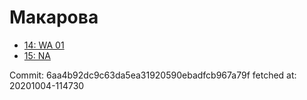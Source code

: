 # Макарова
- [14: WA 01](14.md)
- [15: NA](15.md)

Commit: 6aa4b92dc9c63da5ea31920590ebadfcb967a79f
 fetched at: 20201004-114730
